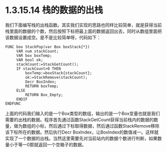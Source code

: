 # 1.3.15.14 栈的数据的出栈

我们下面编写栈的出栈函数。其实我们实现的思路也同样比较简单，就是获得当前栈里面的数据的个数，然后按照下标把最上面的数据返回出去，同时从数组里面把该数据设置成空。是不是比较简单呀，代码如下：

```text
FUNC box StackPop(var Box boxStack{*})
     VAR num stackCount;
     VAR box boxTemp;
     VAR bool ok;
     stackCount:=StackGetCount();
     IF stackCount>0 THEN
         boxTemp:=boxStack{stackCount};
         ok:=StackRemove(stackCount);
         Decr BoxIndex;
         RETURN boxTemp;
     ELSE
         RETURN Box_Empty;
     ENDIF
ENDFUNC
```

上面的代码我们输入的是一个Box类型的数组，输出的是一个Box变量也就是我们需要的出栈的数据。程序首先通过函数StackGetCount获得当前栈内的数据的数量，做为数组的小标，然后通过下标取得数据，然后通过函数StackRemove移除该下标所在的数据。然后执行Decr BoxIndex，让BoxIndex的数值减一。这样就实现了一个数据的出栈。当然这里需要先对当前站内的数据个数进行判断，如果数量小于等一0那就返回一个空箱子的数据。